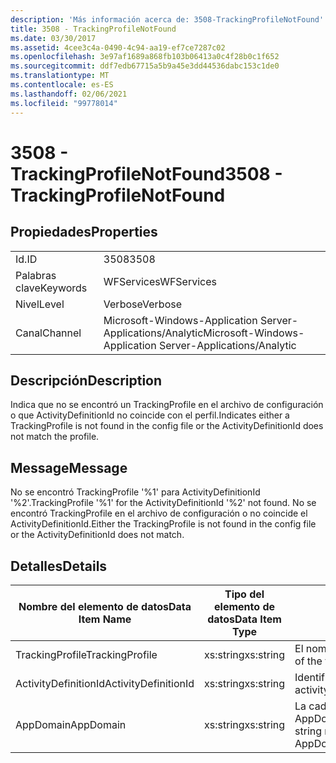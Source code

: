 ```yaml
---
description: 'Más información acerca de: 3508-TrackingProfileNotFound'
title: 3508 - TrackingProfileNotFound
ms.date: 03/30/2017
ms.assetid: 4cee3c4a-0490-4c94-aa19-ef7ce7287c02
ms.openlocfilehash: 3e97af1689a868fb103b06413a0c4f28b0c1f652
ms.sourcegitcommit: ddf7edb67715a5b9a45e3dd44536dabc153c1de0
ms.translationtype: MT
ms.contentlocale: es-ES
ms.lasthandoff: 02/06/2021
ms.locfileid: "99778014"
---
```

# <a name="3508---trackingprofilenotfound"></a><span data-ttu-id="5a651-103">3508 - TrackingProfileNotFound</span><span class="sxs-lookup"><span data-stu-id="5a651-103">3508 - TrackingProfileNotFound</span></span>

## <a name="properties"></a><span data-ttu-id="5a651-104">Propiedades</span><span class="sxs-lookup"><span data-stu-id="5a651-104">Properties</span></span>  
  
|||  
|-|-|  
|<span data-ttu-id="5a651-105">Id.</span><span class="sxs-lookup"><span data-stu-id="5a651-105">ID</span></span>|<span data-ttu-id="5a651-106">3508</span><span class="sxs-lookup"><span data-stu-id="5a651-106">3508</span></span>|  
|<span data-ttu-id="5a651-107">Palabras clave</span><span class="sxs-lookup"><span data-stu-id="5a651-107">Keywords</span></span>|<span data-ttu-id="5a651-108">WFServices</span><span class="sxs-lookup"><span data-stu-id="5a651-108">WFServices</span></span>|  
|<span data-ttu-id="5a651-109">Nivel</span><span class="sxs-lookup"><span data-stu-id="5a651-109">Level</span></span>|<span data-ttu-id="5a651-110">Verbose</span><span class="sxs-lookup"><span data-stu-id="5a651-110">Verbose</span></span>|  
|<span data-ttu-id="5a651-111">Canal</span><span class="sxs-lookup"><span data-stu-id="5a651-111">Channel</span></span>|<span data-ttu-id="5a651-112">Microsoft-Windows-Application Server-Applications/Analytic</span><span class="sxs-lookup"><span data-stu-id="5a651-112">Microsoft-Windows-Application Server-Applications/Analytic</span></span>|  
  
## <a name="description"></a><span data-ttu-id="5a651-113">Descripción</span><span class="sxs-lookup"><span data-stu-id="5a651-113">Description</span></span>  

 <span data-ttu-id="5a651-114">Indica que no se encontró un TrackingProfile en el archivo de configuración o que ActivityDefinitionId no coincide con el perfil.</span><span class="sxs-lookup"><span data-stu-id="5a651-114">Indicates either a TrackingProfile is not found in the config file or the ActivityDefinitionId does not match the profile.</span></span>  
  
## <a name="message"></a><span data-ttu-id="5a651-115">Message</span><span class="sxs-lookup"><span data-stu-id="5a651-115">Message</span></span>  

 <span data-ttu-id="5a651-116">No se encontró TrackingProfile '%1' para ActivityDefinitionId '%2'.</span><span class="sxs-lookup"><span data-stu-id="5a651-116">TrackingProfile '%1' for the ActivityDefinitionId '%2' not found.</span></span> <span data-ttu-id="5a651-117">No se encontró TrackingProfile en el archivo de configuración o no coincide el ActivityDefinitionId.</span><span class="sxs-lookup"><span data-stu-id="5a651-117">Either the TrackingProfile is not found in the config file or the ActivityDefinitionId does not match.</span></span>  
  
## <a name="details"></a><span data-ttu-id="5a651-118">Detalles</span><span class="sxs-lookup"><span data-stu-id="5a651-118">Details</span></span>  
  
|<span data-ttu-id="5a651-119">Nombre del elemento de datos</span><span class="sxs-lookup"><span data-stu-id="5a651-119">Data Item Name</span></span>|<span data-ttu-id="5a651-120">Tipo del elemento de datos</span><span class="sxs-lookup"><span data-stu-id="5a651-120">Data Item Type</span></span>|<span data-ttu-id="5a651-121">Descripción</span><span class="sxs-lookup"><span data-stu-id="5a651-121">Description</span></span>|  
|--------------------|--------------------|-----------------|  
|<span data-ttu-id="5a651-122">TrackingProfile</span><span class="sxs-lookup"><span data-stu-id="5a651-122">TrackingProfile</span></span>|<span data-ttu-id="5a651-123">xs:string</span><span class="sxs-lookup"><span data-stu-id="5a651-123">xs:string</span></span>|<span data-ttu-id="5a651-124">El nombre del perfil de seguimiento.</span><span class="sxs-lookup"><span data-stu-id="5a651-124">The name of the tracking profile.</span></span>|  
|<span data-ttu-id="5a651-125">ActivityDefinitionId</span><span class="sxs-lookup"><span data-stu-id="5a651-125">ActivityDefinitionId</span></span>|<span data-ttu-id="5a651-126">xs:string</span><span class="sxs-lookup"><span data-stu-id="5a651-126">xs:string</span></span>|<span data-ttu-id="5a651-127">Identificador de definición de actividad.</span><span class="sxs-lookup"><span data-stu-id="5a651-127">The activity definition id.</span></span>|  
|<span data-ttu-id="5a651-128">AppDomain</span><span class="sxs-lookup"><span data-stu-id="5a651-128">AppDomain</span></span>|<span data-ttu-id="5a651-129">xs:string</span><span class="sxs-lookup"><span data-stu-id="5a651-129">xs:string</span></span>|<span data-ttu-id="5a651-130">La cadena devuelta por AppDomain.CurrentDomain.FriendlyName.</span><span class="sxs-lookup"><span data-stu-id="5a651-130">The string returned by AppDomain.CurrentDomain.FriendlyName.</span></span>|
